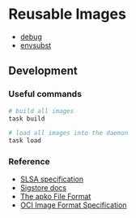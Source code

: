 # Reusable Images

- [debug](./images/debug)
- [envsubst](./images/envsubst)

## Development

### Useful commands

```bash
# build all images
task build

# load all images into the daemon
task load
```

### Reference

- [SLSA specification](https://slsa.dev)
- [Sigstore docs](https://docs.sigstore.dev)
- [The apko File Format](https://github.com/chainguard-dev/apko/blob/f9d2fa482716570642219f000fe090d3c46c67e6/docs/apko_file.md)
- [OCI Image Format Specification](https://github.com/opencontainers/image-spec/blob/6a983fd8be10f63063ce6452be099cd6e20fb36b/README.md)
